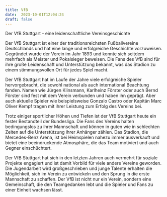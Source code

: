 ```yaml
---
title: VfB
date:  2023-10-01T12:04:24
draft: false
---
```


Der VfB Stuttgart - eine leidenschaftliche Vereinsgeschichte

Der VfB Stuttgart ist einer der traditionsreichsten Fußballvereine Deutschlands und hat eine lange und erfolgreiche Geschichte vorzuweisen. Gegründet wurde der Verein im Jahr 1893 und konnte sich seitdem mehrfach als Meister und Pokalsieger beweisen. Die Fans des VfB sind für ihre große Leidenschaft und Unterstützung bekannt, was das Stadion zu einem stimmungsvollen Ort für jedes Spiel macht.

Der VfB Stuttgart hat im Laufe der Jahre viele erfolgreiche Spieler hervorgebracht, die sowohl national als auch international Beachtung fanden. Namen wie Jürgen Klinsmann, Karlheinz Förster oder auch Bernd Förster sind fest mit dem Verein verbunden und haben ihn geprägt. Aber auch aktuelle Spieler wie beispielsweise Gonzalo Castro oder Kapitän Marc Oliver Kempf tragen mit ihrer Leistung zum Erfolg des Vereins bei.

Trotz einiger sportlicher Höhen und Tiefen ist der VfB Stuttgart heute ein fester Bestandteil der Bundesliga. Die Fans des Vereins halten bedingungslos zu ihrer Mannschaft und können in guten wie in schlechten Zeiten auf die Unterstützung ihrer Anhänger zählen. Das Stadion, die Mercedes-Benz Arena, ist bei Heimspielen nahezu immer ausverkauft und bietet eine beeindruckende Atmosphäre, die das Team motiviert und auch Gegner einschüchtert.

Der VfB Stuttgart hat sich in den letzten Jahren auch vermehrt für soziale Projekte engagiert und ist damit Vorbild für viele andere Vereine geworden. Die Jugendarbeit wird großgeschrieben und junge Talente erhalten die Möglichkeit, sich im Verein zu entwickeln und den Sprung in die erste Mannschaft zu schaffen. Der VfB ist nicht nur ein Verein, sondern eine Gemeinschaft, die den Teamgedanken lebt und die Spieler und Fans zu einer Einheit wachsen lässt.